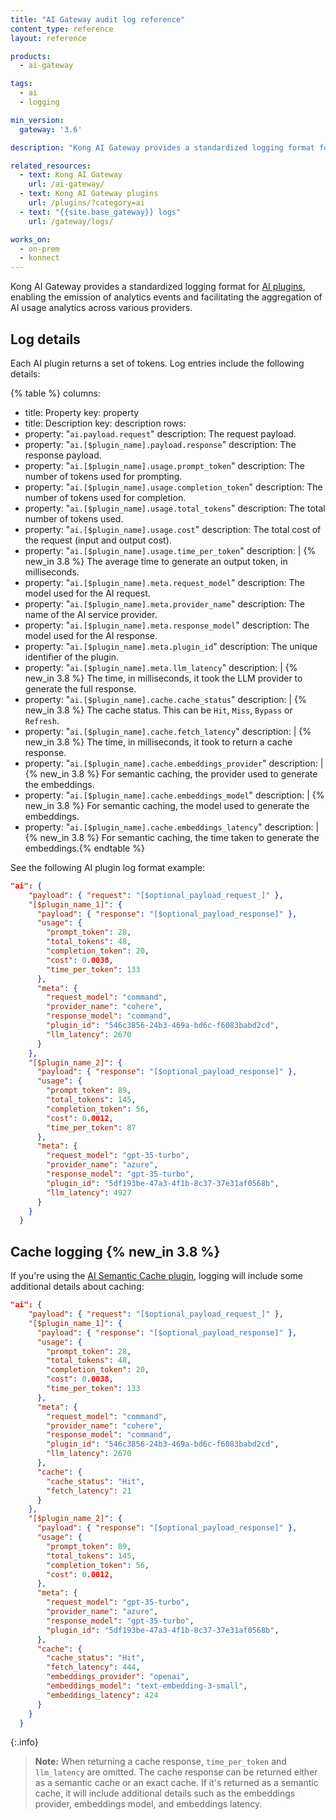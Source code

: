```yaml
---
title: "AI Gateway audit log reference"
content_type: reference
layout: reference

products:
  - ai-gateway

tags:
  - ai
  - logging

min_version:
  gateway: '3.6'

description: "Kong AI Gateway provides a standardized logging format for AI plugins, enabling the emission of analytics events and facilitating the aggregation of AI usage analytics across various providers."

related_resources:
  - text: Kong AI Gateway
    url: /ai-gateway/
  - text: Kong AI Gateway plugins
    url: /plugins/?category=ai
  - text: "{{site.base_gateway}} logs"
    url: /gateway/logs/

works_on:
  - on-prem
  - konnect
---
```


Kong AI Gateway provides a standardized logging format for [AI plugins](/plugins/?category=ai), enabling the emission of analytics events and facilitating the aggregation of AI usage analytics across various providers.


## Log details

Each AI plugin returns a set of tokens. Log entries include the following details:

<!--vale off-->
{% table %}
columns:
  - title: Property
    key: property
  - title: Description
    key: description
rows:
  - property: "`ai.payload.request`"
    description: The request payload.
  - property: "`ai.[$plugin_name].payload.response`"
    description: The response payload.
  - property: "`ai.[$plugin_name].usage.prompt_token`"
    description: The number of tokens used for prompting.
  - property: "`ai.[$plugin_name].usage.completion_token`"
    description: The number of tokens used for completion.
  - property: "`ai.[$plugin_name].usage.total_tokens`"
    description: The total number of tokens used.
  - property: "`ai.[$plugin_name].usage.cost`"
    description: The total cost of the request (input and output cost).
  - property: "`ai.[$plugin_name].usage.time_per_token`"
    description: |
      {% new_in 3.8 %} The average time to generate an output token, in milliseconds.
  - property: "`ai.[$plugin_name].meta.request_model`"
    description:  The model used for the AI request.
  - property: "`ai.[$plugin_name].meta.provider_name`"
    description:  The name of the AI service provider.
  - property: "`ai.[$plugin_name].meta.response_model`"
    description:  The model used for the AI response.
  - property: "`ai.[$plugin_name].meta.plugin_id`"
    description:  The unique identifier of the plugin.
  - property: "`ai.[$plugin_name].meta.llm_latency`"
    description: |
      {% new_in 3.8 %} The time, in milliseconds, it took the LLM provider to generate the full response.
  - property: "`ai.[$plugin_name].cache.cache_status`"
    description: |
      {% new_in 3.8 %} The cache status. This can be `Hit`, `Miss`, `Bypass` or `Refresh`.
  - property: "`ai.[$plugin_name].cache.fetch_latency`"
    description: |
      {% new_in 3.8 %} The time, in milliseconds, it took to return a cache response.
  - property: "`ai.[$plugin_name].cache.embeddings_provider`"
    description: |
      {% new_in 3.8 %} For semantic caching, the provider used to generate the embeddings.
  - property: "`ai.[$plugin_name].cache.embeddings_model`"
    description: |
      {% new_in 3.8 %} For semantic caching, the model used to generate the embeddings.
  - property: "`ai.[$plugin_name].cache.embeddings_latency`"
    description: |
      {% new_in 3.8 %} For semantic caching, the time taken to generate the embeddings.{% endtable %}
<!--vale on-->

See the following AI plugin log format example:
```json
"ai": {
    "payload": { "request": "[$optional_payload_request_]" },
    "[$plugin_name_1]": {
      "payload": { "response": "[$optional_payload_response]" },
      "usage": {
        "prompt_token": 28,
        "total_tokens": 48,
        "completion_token": 20,
        "cost": 0.0038,
        "time_per_token": 133
      },
      "meta": {
        "request_model": "command",
        "provider_name": "cohere",
        "response_model": "command",
        "plugin_id": "546c3856-24b3-469a-bd6c-f6083babd2cd",
        "llm_latency": 2670
      }
    },
    "[$plugin_name_2]": {
      "payload": { "response": "[$optional_payload_response]" },
      "usage": {
        "prompt_token": 89,
        "total_tokens": 145,
        "completion_token": 56,
        "cost": 0.0012,
        "time_per_token": 87
      },
      "meta": {
        "request_model": "gpt-35-turbo",
        "provider_name": "azure",
        "response_model": "gpt-35-turbo",
        "plugin_id": "5df193be-47a3-4f1b-8c37-37e31af0568b",
        "llm_latency": 4927
      }
    }
  }
```

## Cache logging {% new_in 3.8 %}

If you're using the [AI Semantic Cache plugin](/plugins/ai-semantic-cache), logging will include some additional details about caching:

```json
"ai": {
    "payload": { "request": "[$optional_payload_request_]" },
    "[$plugin_name_1]": {
      "payload": { "response": "[$optional_payload_response]" },
      "usage": {
        "prompt_token": 28,
        "total_tokens": 48,
        "completion_token": 20,
        "cost": 0.0038,
        "time_per_token": 133
      },
      "meta": {
        "request_model": "command",
        "provider_name": "cohere",
        "response_model": "command",
        "plugin_id": "546c3856-24b3-469a-bd6c-f6083babd2cd",
        "llm_latency": 2670
      },
      "cache": {
        "cache_status": "Hit",
        "fetch_latency": 21
      }
    },
    "[$plugin_name_2]": {
      "payload": { "response": "[$optional_payload_response]" },
      "usage": {
        "prompt_token": 89,
        "total_tokens": 145,
        "completion_token": 56,
        "cost": 0.0012,
      },
      "meta": {
        "request_model": "gpt-35-turbo",
        "provider_name": "azure",
        "response_model": "gpt-35-turbo",
        "plugin_id": "5df193be-47a3-4f1b-8c37-37e31af0568b",
      },
      "cache": {
        "cache_status": "Hit",
        "fetch_latency": 444,
        "embeddings_provider": "openai",
        "embeddings_model": "text-embedding-3-small",
        "embeddings_latency": 424
      }
    }
  }
```

{:.info}
> **Note:** 
> When returning a cache response, `time_per_token` and `llm_latency` are omitted.
> The cache response can be returned either as a semantic cache or an exact cache. If it's returned as a semantic cache, it will include additional details such as the embeddings provider, embeddings model, and embeddings latency.


